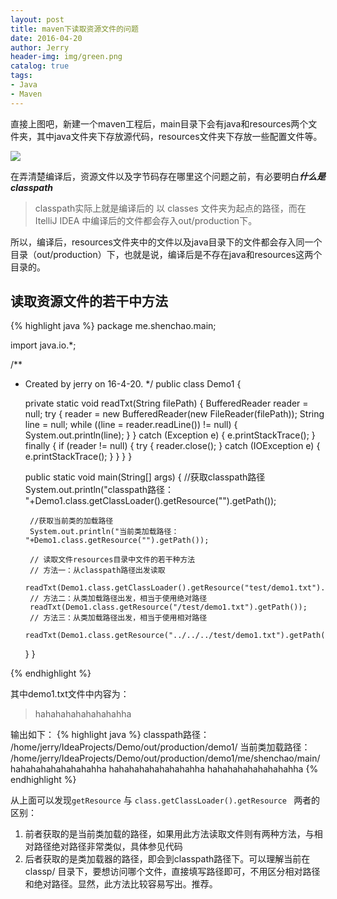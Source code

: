 ```yaml
---
layout: post
title: maven下读取资源文件的问题
date: 2016-04-20
author: Jerry
header-img: img/green.png
catalog: true
tags:
- Java
- Maven
---
```


直接上图吧，新建一个maven工程后，main目录下会有java和resources两个文件夹，其中java文件夹下存放源代码，resources文件夹下存放一些配置文件等。

![](http://7xt1xs.com2.z0.glb.clouddn.com/%E9%97%AE%E9%A2%98%E8%A7%A3%E5%86%B3/maven%E5%B7%A5%E7%A8%8B%E7%BB%93%E6%9E%84%E5%9B%BE.png)

在弄清楚编译后，资源文件以及字节码存在哪里这个问题之前，有必要明白***什么是classpath***

> classpath实际上就是编译后的 以 classes 文件夹为起点的路径，而在ItelliJ IDEA 中编译后的文件都会存入out/production下。

所以，编译后，resources文件夹中的文件以及java目录下的文件都会存入同一个目录（out/production）下，也就是说，编译后是不存在java和resources这两个目录的。

## 读取资源文件的若干中方法
{% highlight java %}
package me.shenchao.main;

import java.io.*;

/**
 * Created by jerry on 16-4-20.
 */
public class Demo1 {

    private static void readTxt(String filePath) {
        BufferedReader reader = null;
        try {
            reader =  new BufferedReader(new FileReader(filePath));
            String line = null;
            while ((line = reader.readLine()) != null) {
                System.out.println(line);
            }
        } catch (Exception e) {
            e.printStackTrace();
        } finally {
            if (reader != null) {
                try {
                    reader.close();
                } catch (IOException e) {
                    e.printStackTrace();
                }
            }
        }
    }

    public static void main(String[] args) {
        //获取classpath路径
        System.out.println("classpath路径： "+Demo1.class.getClassLoader().getResource("").getPath());

        //获取当前类的加载路径
        System.out.println("当前类加载路径： "+Demo1.class.getResource("").getPath());

        // 读取文件resources目录中文件的若干种方法
        // 方法一：从classpath路径出发读取
        readTxt(Demo1.class.getClassLoader().getResource("test/demo1.txt").getPath());
        // 方法二：从类加载路径出发，相当于使用绝对路径
        readTxt(Demo1.class.getResource("/test/demo1.txt").getPath());
        // 方法三：从类加载路径出发，相当于使用相对路径
        readTxt(Demo1.class.getResource("../../../test/demo1.txt").getPath());
    }
}

{% endhighlight %}

其中demo1.txt文件中内容为：

> hahahahahahahahahha

输出如下：
{% highlight java %}
classpath路径： /home/jerry/IdeaProjects/Demo/out/production/demo1/
当前类加载路径： /home/jerry/IdeaProjects/Demo/out/production/demo1/me/shenchao/main/
hahahahahahahahahha
hahahahahahahahahha
hahahahahahahahahha
{% endhighlight %}

从上面可以发现`getResource` 与 `class.getClassLoader().getResource ` 两者的区别：

1. 前者获取的是当前类加载的路径，如果用此方法读取文件则有两种方法，与相对路径绝对路径非常类似，具体参见代码
2. 后者获取的是类加载器的路径，即会到classpath路径下。可以理解当前在 classp/ 目录下，要想访问哪个文件，直接填写路径即可，不用区分相对路径和绝对路径。显然，此方法比较容易写出。推荐。


